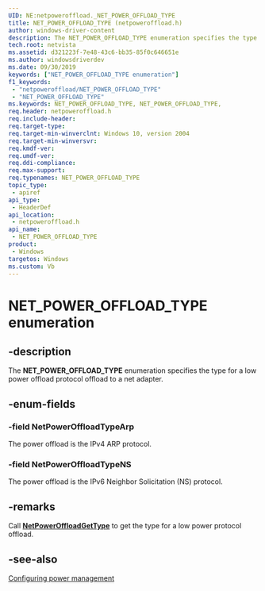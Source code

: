 ```yaml
---
UID: NE:netpoweroffload._NET_POWER_OFFLOAD_TYPE
title: NET_POWER_OFFLOAD_TYPE (netpoweroffload.h)
author: windows-driver-content
description: The NET_POWER_OFFLOAD_TYPE enumeration specifies the type for a low power offload protocol offload to a net adapter.
tech.root: netvista
ms.assetid: d321223f-7e48-43c6-bb35-85f0c646651e
ms.author: windowsdriverdev
ms.date: 09/30/2019
keywords: ["NET_POWER_OFFLOAD_TYPE enumeration"]
f1_keywords:
 - "netpoweroffload/NET_POWER_OFFLOAD_TYPE"
 - "NET_POWER_OFFLOAD_TYPE"
ms.keywords: NET_POWER_OFFLOAD_TYPE, NET_POWER_OFFLOAD_TYPE, 
req.header: netpoweroffload.h
req.include-header:
req.target-type:
req.target-min-winverclnt: Windows 10, version 2004
req.target-min-winversvr:
req.kmdf-ver:
req.umdf-ver:
req.ddi-compliance:
req.max-support:
req.typenames: NET_POWER_OFFLOAD_TYPE
topic_type: 
 - apiref
api_type: 
 - HeaderDef
api_location: 
 - netpoweroffload.h
api_name: 
 - NET_POWER_OFFLOAD_TYPE
product: 
 - Windows
targetos: Windows
ms.custom: Vb
---
```


# NET_POWER_OFFLOAD_TYPE enumeration

## -description

The **NET_POWER_OFFLOAD_TYPE** enumeration specifies the type for a low power offload protocol offload to a net adapter.

## -enum-fields

### -field NetPowerOffloadTypeArp 

The power offload is the IPv4 ARP protocol.

### -field NetPowerOffloadTypeNS 

The power offload is the IPv6 Neighbor Solicitation (NS) protocol.

## -remarks

Call [**NetPowerOffloadGetType**](../netpoweroffload/nf-netpoweroffload-netpoweroffloadgettype.md) to get the type for a low power protocol offload.

## -see-also

[Configuring power management](https://docs.microsoft.com/windows-hardware/drivers/netcx/configuring-power-management)
